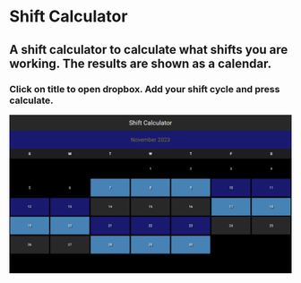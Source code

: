 # Shift Calculator
## A shift calculator to calculate what shifts you are working. The results are shown as a calendar.
### Click on title to open dropbox. Add your shift cycle and press calculate.
<img src="Screenshot.png" alt="screenshot">
